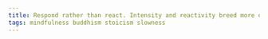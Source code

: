 ```yaml
---
title: Respond rather than react. Intensity and reactivity breed more of the same.
tags: mindfulness buddhism stoicism slowness
---
```

